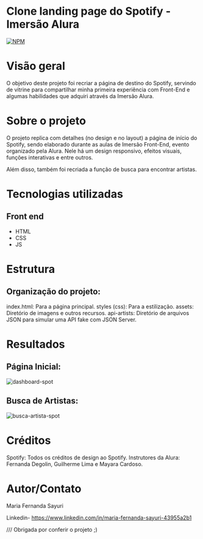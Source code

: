 # Clone landing page do Spotify - Imersão Alura 

[![NPM](https://img.shields.io/npm/l/react)](https://github.com/ma-sayuri/Spotify-Imersao-Front-End/blob/main/LICENSE) 

# Visão geral

O objetivo deste projeto foi recriar a página de destino do Spotify, servindo de vitrine para compartilhar minha primeira experiência com Front-End e algumas habilidades que adquiri através da Imersão Alura.

# Sobre o projeto

O projeto replica com detalhes (no design e no layout) a página de início do Spotify, sendo elaborado durante as aulas de Imersão Front-End, evento organizado pela Alura. Nele há um design responsivo, efeitos visuais, funções interativas e entre outros.

Além disso, também foi recriada a função de busca para encontrar artistas.

# Tecnologias utilizadas
## Front end
- HTML
- CSS
- JS

# Estrutura 
## Organização do projeto:

index.html: Para a página principal.
styles (css): Para a estilização.
assets: Diretório de imagens e outros recursos.
api-artists: Diretório de arquivos JSON para simular uma API fake com JSON Server.

# Resultados
## Página Inicial:
![dashboard-spot](https://github.com/ma-sayuri/Spotify-Imersao-Front-End/assets/157142334/ced7b6fa-7fdc-4310-8288-ea50b597a918)

## Busca de Artistas:
![busca-artista-spot](https://github.com/ma-sayuri/Spotify-Imersao-Front-End/assets/157142334/0bbc7a48-b424-44e6-ad79-04c1e4dde3fd)

# Créditos

Spotify: Todos os créditos de design ao Spotify.
Instrutores da Alura: Fernanda Degolin, Guilherme Lima e Mayara Cardoso.

# Autor/Contato

Maria Fernanda Sayuri

Linkedin- https://www.linkedin.com/in/maria-fernanda-sayuri-43955a2b1

///
Obrigada por conferir o projeto ;)
